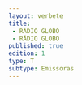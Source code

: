```yaml
---
layout: verbete
title:
 - RADIO GLOBO
 - RÁDIO GLOBO
published: true
edition: 1  
type: T
subtype: Emissoras
---
```


